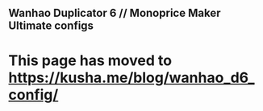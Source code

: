 ## Wanhao Duplicator 6 // Monoprice Maker Ultimate configs

# This page has moved to https://kusha.me/blog/wanhao_d6_config/